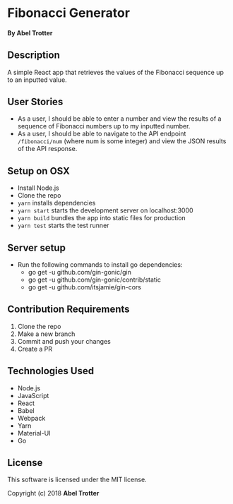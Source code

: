 # Fibonacci Generator

#### By Abel Trotter

## Description

A simple React app that retrieves the values of the Fibonacci sequence up to an inputted value.

## User Stories

* As a user, I should be able to enter a number and view the results of a sequence of Fibonacci numbers up to my inputted number.
* As a user, I should be able to navigate to the API endpoint `/fibonacci/num` (where num is some integer) and view the JSON results of the API response.

## Setup on OSX

* Install Node.js
* Clone the repo
* `yarn` installs dependencies
* `yarn start` starts the development server on localhost:3000
* `yarn build` bundles the app into static files for production
* `yarn test` starts the test runner

## Server setup

* Run the following commands to install go dependencies:
  * go get -u github.com/gin-gonic/gin
  * go get -u github.com/gin-gonic/contrib/static
  * go get -u github.com/itsjamie/gin-cors

## Contribution Requirements

1. Clone the repo
1. Make a new branch
1. Commit and push your changes
1. Create a PR

## Technologies Used

* Node.js
* JavaScript
* React
* Babel
* Webpack
* Yarn
* Material-UI
* Go

## License

This software is licensed under the MIT license.

Copyright (c) 2018 **Abel Trotter**
